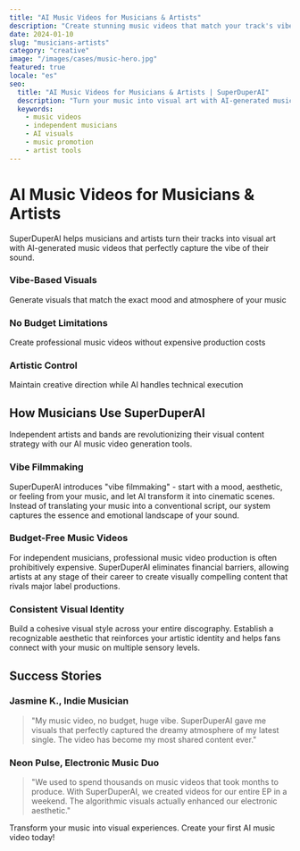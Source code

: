 ```yaml
---
title: "AI Music Videos for Musicians & Artists"
description: "Create stunning music videos that match your track's vibe without a studio budget"
date: 2024-01-10
slug: "musicians-artists"
category: "creative"
image: "/images/cases/music-hero.jpg"
featured: true
locale: "es"
seo:
  title: "AI Music Videos for Musicians & Artists | SuperDuperAI"
  description: "Turn your music into visual art with AI-generated music videos that capture your unique style and vibe"
  keywords:
    - music videos
    - independent musicians
    - AI visuals
    - music promotion
    - artist tools
---
```


# AI Music Videos for Musicians & Artists

SuperDuperAI helps musicians and artists turn their tracks into visual art with AI-generated music videos that perfectly capture the vibe of their sound.

### Vibe-Based Visuals

Generate visuals that match the exact mood and atmosphere of your music


  ### No Budget Limitations

Create professional music videos without expensive production costs


  ### Artistic Control

Maintain creative direction while AI handles technical execution




## How Musicians Use SuperDuperAI

Independent artists and bands are revolutionizing their visual content strategy with our AI music video generation tools.

### Vibe Filmmaking

SuperDuperAI introduces "vibe filmmaking" - start with a mood, aesthetic, or feeling from your music, and let AI transform it into cinematic scenes. Instead of translating your music into a conventional script, our system captures the essence and emotional landscape of your sound.

### Budget-Free Music Videos

For independent musicians, professional music video production is often prohibitively expensive. SuperDuperAI eliminates financial barriers, allowing artists at any stage of their career to create visually compelling content that rivals major label productions.

### Consistent Visual Identity

Build a cohesive visual style across your entire discography. Establish a recognizable aesthetic that reinforces your artistic identity and helps fans connect with your music on multiple sensory levels.

## Success Stories

### Jasmine K., Indie Musician

> "My music video, no budget, huge vibe. SuperDuperAI gave me visuals that perfectly captured the dreamy atmosphere of my latest single. The video has become my most shared content ever."

### Neon Pulse, Electronic Music Duo

> "We used to spend thousands on music videos that took months to produce. With SuperDuperAI, we created videos for our entire EP in a weekend. The algorithmic visuals actually enhanced our electronic aesthetic."


  Transform your music into visual experiences. Create your first AI music video
  today!

